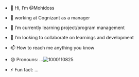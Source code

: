 - 👋 Hi, I’m @Mohidoss
- 👀 working at Cognizant as a manager 
- 🌱 I’m currently learning project/program management 
- 💞️ I’m looking to collaborate on learnings and development 
- 📫 How to reach me anything you know
- 😄 Pronouns: ...![1000110825](https://github.com/user-attachments/assets/e63b05ca-eb6c-4044-b7f2-7e90955a2b40)

- ⚡ Fun fact: ...

<!---
Mohidoss/Mohidoss is a ✨ special ✨ repository because its `README.md` (this file) appears on your GitHub profile.
You can click the Preview link to take a look at your changes.
--->

